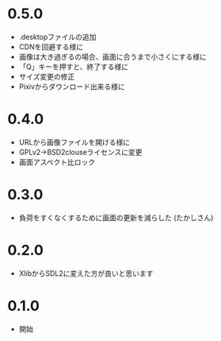 # 0.5.0
* .desktopファイルの追加
* CDNを回避する様に
* 画像は大き過ぎるの場合、画面に合うまで小さくにする様に
* 「Q」キーを押すと、終了する様に
* サイズ変更の修正
* Pixivからダウンロード出来る様に

# 0.4.0
* URLから画像ファイルを開ける様に
* GPLv2→BSD2clouseライセンスに変更
* 画面アスペクト比ロック

# 0.3.0
* 負荷をすくなくするために画面の更新を減らした (たかしさん)

# 0.2.0
* XlibからSDL2に変えた方が良いと思います

# 0.1.0
* 開始
